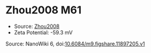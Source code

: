 <a name="material" />

# Zhou2008 M61
<script type="application/ld+json">
  {
    "@context": "https://schema.org/",
    "@type": "ChemicalSubstance",
    "@id": "https://egonw.github.io/nanowiki/nanowiki273.html#material",
    "http://purl.org/dc/terms/conformsTo":
      {
        "@type": "CreativeWork",
        "@id": "https://bioschemas.org/profiles/ChemicalSubstance/0.4-RELEASE/"
      },
    "identfier": "273",
    "name": "Zhou2008 M61",
    "url": "https://egonw.github.io/nanowiki/nanowiki273.html#material",
    "sameAs": "http://127.0.0.1/mediawiki/index.php/Special:URIResolver/Zhou2008_M61"
  }
</script>


* Source: [Zhou2008](articleZhou2008.md)
* Zeta Potential: -59.3 mV


Source: NanoWiki 6, doi:[10.6084/m9.figshare.11897205.v1](https://doi.org/10.6084/m9.figshare.11897205.v1)
